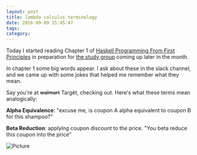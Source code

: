 ```yaml
---
layout: post
title: lambda calculus terminology
date: 2016-09-09 15:45:47
tags: 
category: 
---
```


Today I started reading Chapter 1 of [Haskell Programming From First Principles][1] in preparation for [the study group][2] coming up later in the month.

[1]: http://haskellbook.com/
[2]: http://www.meetup.com/NY-Haskell/events/233953052/

In chapter 1 some big words appear. I ask about these in the slack channel, and we came up with some jokes that helped me remember what they mean.

Say you're at <strike>walmart</strike> Targ&eacute;t, checking out. Here's what these terms mean analogically:

**Alpha Equivalence**: "excuse me, is coupon A alpha equivalent to coupon B for this shampoo?"

**Beta Reduction**: applying coupon discount to the price. "You beta reduce this coupon into the price"



![Picture](https://s3.amazonaws.com/lowres.cartoonstock.com/retail-supermarket-grocery-grocery_store-grocery_shop-check_out-cwln3662_low.jpg)
